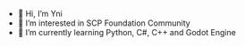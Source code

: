 - 👋 Hi, I’m Yni
- 👀 I’m interested in SCP Foundation Community
- 🌱 I’m currently learning Python, C#, C++ and Godot Engine
<!---
- 💞️ I’m looking to collaborate on ... nothing.
- 📫 How to reach me
- some link...

Yni-Viar/Yni-Viar is a ✨ special ✨ repository because its `README.md` (this file) appears on your GitHub profile.
You can click the Preview link to take a look at your changes.
--->
